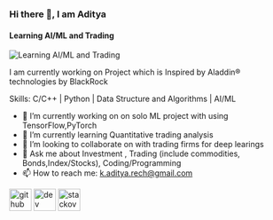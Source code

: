 ### Hi there 👋, I am Aditya
#### Learning AI/ML and  Trading
![Learning AI/ML and  Trading](https://pbs.twimg.com/profile_banners/1697161601449644032/1693471414/600x200)

I am currently working on Project which is Inspired by Aladdin® technologies by BlackRock

Skills: C/C++ | Python | Data Structure and  Algorithms | AI/ML

- 🔭 I’m currently working on on solo ML project with using TensorFlow,PyTorch 
- 🌱 I’m currently learning Quantitative trading analysis 
- 👯 I’m looking to collaborate on with trading firms for deep learings 
- 💬 Ask me about Investment , Trading (include commodities, Bonds,Index/Stocks), Coding/Programming 
- 📫 How to reach me: k.aditya.rech@gmail.com 


[<img src='https://cdn.jsdelivr.net/npm/simple-icons@3.0.1/icons/github.svg' alt='github' height='40'>](https://github.com/https://github.com/Aditya-dom)  [<img src='https://cdn.jsdelivr.net/npm/simple-icons@3.0.1/icons/hashnode.svg' alt='dev' height='40'>](https://hashnode.com/@adityadom)  [<img src='https://cdn.jsdelivr.net/npm/simple-icons@3.0.1/icons/stackoverflow.svg' alt='stackoverflow' height='40'>](https://stackoverflow.com/users/https://stackoverflow.com/users/22476315/aditya-dom)  


